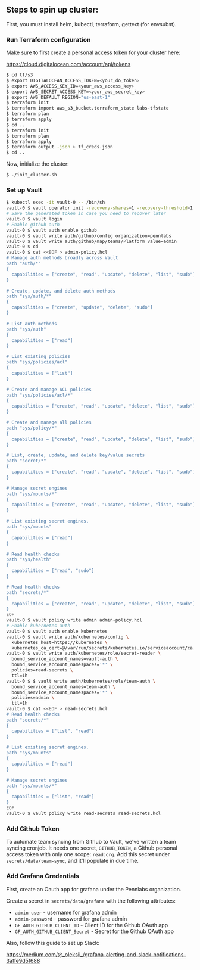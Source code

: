 ## Steps to spin up cluster:

First, you must install helm, kubectl, terraform, gettext (for envsubst).

### Run Terraform configuration

Make sure to first create a personal access token for your cluster here:

https://cloud.digitalocean.com/account/api/tokens

``` bash
$ cd tf/s3
$ export DIGITALOCEAN_ACCESS_TOKEN=<your_do_token>
$ export AWS_ACCESS_KEY_ID=<your_aws_access_key>
$ export AWS_SECRET_ACCESS_KEY=<your_aws_secret_key>
$ export AWS_DEFAULT_REGION="us-east-1"
$ terraform init
$ terraform import aws_s3_bucket.terraform_state labs-tfstate
$ terraform plan
$ terraform apply
$ cd ..
$ terraform init
$ terraform plan
$ terraform apply
$ terraform output -json > tf_creds.json
$ cd ..
```

Now, initialize the cluster:

```bash
$ ./init_cluster.sh
```

### Set up Vault

```bash
$ kubectl exec -it vault-0 -- /bin/sh
vault-0 $ vault operator init -recovery-shares=1 -recovery-threshold=1
# Save the generated token in case you need to recover later
vault-0 $ vault login
# Enable github auth
vault-0 $ vault auth enable github
vault-0 $ vault write auth/github/config organization=pennlabs
vault-0 $ vault write auth/github/map/teams/Platform value=admin
vault-0 $ cd
vault-0 $ cat <<EOF > admin-policy.hcl
# Manage auth methods broadly across Vault
path "auth/*"
{
  capabilities = ["create", "read", "update", "delete", "list", "sudo"]
}

# Create, update, and delete auth methods
path "sys/auth/*"
{
  capabilities = ["create", "update", "delete", "sudo"]
}

# List auth methods
path "sys/auth"
{
  capabilities = ["read"]
}

# List existing policies
path "sys/policies/acl"
{
  capabilities = ["list"]
}

# Create and manage ACL policies
path "sys/policies/acl/*"
{
  capabilities = ["create", "read", "update", "delete", "list", "sudo"]
}

# Create and manage all policies
path "sys/policy/*"
{
  capabilities = ["create", "read", "update", "delete", "list", "sudo"]
}

# List, create, update, and delete key/value secrets
path "secret/*"
{
  capabilities = ["create", "read", "update", "delete", "list", "sudo"]
}

# Manage secret engines
path "sys/mounts/*"
{
  capabilities = ["create", "read", "update", "delete", "list", "sudo"]
}

# List existing secret engines.
path "sys/mounts"
{
  capabilities = ["read"]
}

# Read health checks
path "sys/health"
{
  capabilities = ["read", "sudo"]
}

# Read health checks
path "secrets/*"
{
  capabilities = ["create", "read", "update", "delete", "list", "sudo"]
}
EOF
vault-0 $ vault policy write admin admin-policy.hcl
# Enable kubernetes auth
vault-0 $ vault auth enable kubernetes
vault-0 $ vault write auth/kubernetes/config \
  kubernetes_host=https://kubernetes \
  kubernetes_ca_cert=@/var/run/secrets/kubernetes.io/serviceaccount/ca.crt
vault-0 $ vault write auth/kubernetes/role/secret-reader \
  bound_service_account_names=vault-auth \
  bound_service_account_namespaces='*' \
  policies=read-secrets \
  ttl=1h
vault-0 $ $ vault write auth/kubernetes/role/team-auth \
  bound_service_account_names=team-auth \
  bound_service_account_namespaces='*' \
  policies=admin \
  ttl=1h
vault-0 $ cat <<EOF > read-secrets.hcl
# Read health checks
path "secrets/*"
{
  capabilities = ["list", "read"]
}

# List existing secret engines.
path "sys/mounts"
{
  capabilities = ["read"]
}

# Manage secret engines
path "sys/mounts/*"
{
  capabilities = ["list", "read"]
}
EOF
vault-0 $ vault policy write read-secrets read-secrets.hcl
```

### Add Github Token

To automate team syncing from Github to Vault, we've written a team syncing cronjob. It needs one secret, `GITHUB_TOKEN`, a Github personal access token with only one scope: `read:org`. Add this secret under `secrets/data/team-sync`, and it'll populate in due time.

### Add Grafana Credentials

First, create an Oauth app for grafana under the Pennlabs organization.

Create a secret in `secrets/data/grafana` with the following attributes:

- `admin-user` - username for grafana admin
- `admin-password` - password for grafana admin
- `GF_AUTH_GITHUB_CLIENT_ID` - Client ID for the Github OAuth app
- `GF_AUTH_GITHUB_CLIENT_Secret` - Secret for the Github OAuth app

Also, follow this guide to set up Slack:

https://medium.com/@_oleksii_/grafana-alerting-and-slack-notifications-3affe9d5f688
